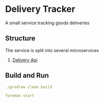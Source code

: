 # Delivery Tracker

A small service tracking goods deliveries


## Structure

The service is split into several microservices

1. [Delivery Api](DeliveryApi/README.md) 



## Build and Run 

```yaml
./gradlew clean build

foreman start
```
